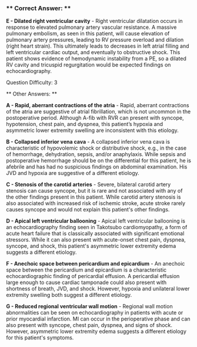 ### ** Correct Answer: **

**E - Dilated right ventricular cavity** - Right ventricular dilatation occurs in response to elevated pulmonary artery vascular resistance. A massive pulmonary embolism, as seen in this patient, will cause elevation of pulmonary artery pressures, leading to RV pressure overload and dilation (right heart strain). This ultimately leads to decreases in left atrial filling and left ventricular cardiac output, and eventually to obstructive shock. This patient shows evidence of hemodynamic instability from a PE, so a dilated RV cavity and tricuspid regurgitation would be expected findings on echocardiography.

Question Difficulty: 3

** Other Answers: **

**A - Rapid, aberrant contractions of the atria** - Rapid, aberrant contractions of the atria are suggestive of atrial fibrillation, which is not uncommon in the postoperative period. Although A-fib with RVR can present with syncope, hypotension, chest pain, and dyspnea, this patient’s hypoxia and asymmetric lower extremity swelling are inconsistent with this etiology.

**B - Collapsed inferior vena cava** - A collapsed inferior vena cava is characteristic of hypovolemic shock or distributive shock, e.g., in the case of hemorrhage, dehydration, sepsis, and/or anaphylaxis. While sepsis and postoperative hemorrhage should be on the differential for this patient, he is afebrile and has had no suspicious findings on abdominal examination. His JVD and hypoxia are suggestive of a different etiology.

**C - Stenosis of the carotid arteries** - Severe, bilateral carotid artery stenosis can cause syncope, but it is rare and not associated with any of the other findings present in this patient. While carotid artery stenosis is also associated with increased risk of ischemic stroke, acute stroke rarely causes syncope and would not explain this patient's other findings.

**D - Apical left ventricular ballooning** - Apical left ventricular ballooning is an echocardiography finding seen in Takotsubo cardiomyopathy, a form of acute heart failure that is classically associated with significant emotional stressors. While it can also present with acute-onset chest pain, dyspnea, syncope, and shock, this patient's asymmetric lower extremity edema suggests a different etiology.

**F - Anechoic space between pericardium and epicardium** - An anechoic space between the pericardium and epicardium is a characteristic echocardiographic finding of pericardial effusion. A pericardial effusion large enough to cause cardiac tamponade could also present with shortness of breath, JVD, and shock. However, hypoxia and unilateral lower extremity swelling both suggest a different etiology.

**G - Reduced regional ventricular wall motion** - Regional wall motion abnormalities can be seen on echocardiography in patients with acute or prior myocardial infarction. MI can occur in the perioperative phase and can also present with syncope, chest pain, dyspnea, and signs of shock. However, asymmetric lower extremity edema suggests a different etiology for this patient's symptoms.

